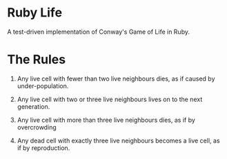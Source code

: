 Ruby Life
=========

A test-driven implementation of Conway's Game of Life in Ruby.

The Rules
=========

1. Any live cell with fewer than two live neighbours dies,
   as if caused by under-population.

2. Any live cell with two or three live neighbours
   lives on to the next generation.

3. Any live cell with more than three live
   neighbours dies, as if by overcrowding

4. Any dead cell with exactly three live neighbours
   becomes a live cell, as if by reproduction.


